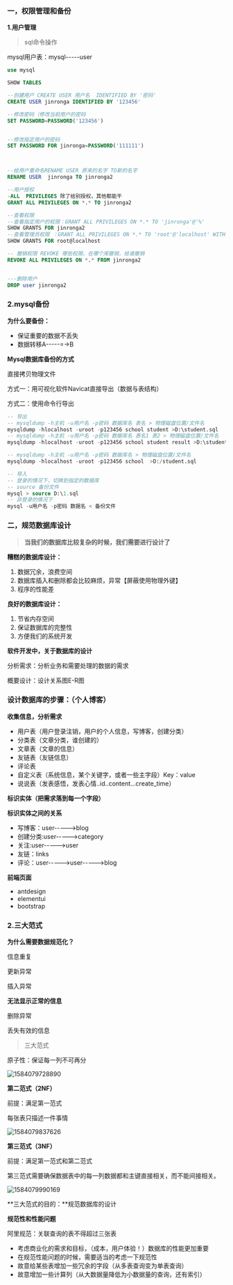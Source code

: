 ### 一，权限管理和备份

**1.用户管理**

> sql命令操作

mysql用户表：mysql-----user

```sql
use mysql

SHOW TABLES

--创建用户 CREATE USER 用户名  IDENTIFIED BY '密码'
CREATE USER jinronga IDENTIFIED BY '123456'

--修改密码（修改当前用户的密码
SET PASSWORD=PASSWORD('123456')


--修改指定用户的密码
SET PASSWORD FOR jinronga=PASSWORD('111111')



--给用户重命名RENAME USER 原来的名字 TO新的名字
RENAME USER  jinronga TO jinronga2

--用户授权
-ALL  PRIVILEGES 除了给别授权，其他都能干
GRANT ALL PRIVILEGES ON *.* TO jinronga2

--查看权限
--查看指定用户的权限：GRANT ALL PRIVILEGES ON *.* TO 'jinronga'@'%'
SHOW GRANTS FOR jinronga2
--查看管理员权限 ：GRANT ALL PRIVILEGES ON *.* TO 'root'@'localhost' WITH GRANT OPTION
SHOW GRANTS FOR root@localhost 

-- 撤销权限 REVOKE 哪些权限，在哪个库撤销，给谁撤销
REVOKE ALL PRIVILEGES ON *.* FROM jinronga2


---删除用户
DROP user jinronga2
```

### 2.mysql备份

**为什么要备份：**

- 保证重要的数据不丢失
- 数据转移A-----=->B

**Mysql数据库备份的方式**

直接拷贝物理文件

方式一：用可视化软件Navicat直接导出（数据与表结构）

方式二：使用命令行导出

```sql
-- 导出
-- mysqldump -h主机 -u用户名 -p密码 数据库名 表名 > 物理磁盘位置/文件名 
mysqldump -hlocalhost -uroot -p123456 school student >D:\student.sql
-- mysqldump -h主机 -u用户名 -p密码 数据库名 表名1 表2 > 物理磁盘位置/文件名 
mysqldump -hlocalhost -uroot -p123456 school student result >D:\student-2.sql

-- mysqldump -h主机 -u用户名 -p密码 数据库名 > 物理磁盘位置/文件名 
mysqldump -hlocalhost -uroot -p123456 school  >D:/student.sql

-- 导入
-- 登录的情况下，切换到指定的数据库
-- source 备份文件
mysql > source D:\1.sql
-- 非登录的情况下
mysql -u用户名 -p密码 数据名 < 备份文件
```

### 二，规范数据库设计

> **当我们的数据库比较复杂的时候，我们需要进行设计了**

**糟糕的数据库设计：**

1. 数据冗余，浪费空间
2. 数据库插入和删除都会比较麻烦，异常【屏蔽使用物理外键】
3. 程序的性能差

**良好的数据库设计：**

1. 节省内存空间
2. 保证数据库的完整性
3. 方便我们的系统开发

**软件开发中，关于数据库的设计**

分析需求：分析业务和需要处理的数据的需求

概要设计：设计关系图E-R图





### 设计数据库的步骤：（个人博客）

**收集信息，分析需求**

- 用户表（用户登录注销，用户的个人信息，写博客，创建分类）
- 分类表（文章分类，谁创建的）
- 文章表（文章的信息）
- 友链表（友链信息）
- 评论表
- 自定义表（系统信息，某个关键字，或者一些主字段）Key：value
- 说说表（发表感悟，发表心情..id..content...create_time）

**标识实体（把需求落到每一个字段）**

**标识实体之间的关系**

- 写博客：user----->blog
- 创建分类:user----->category
- 关注:user----->user
- 友链：links
- 评论：user----->user----->blog

**前端页面**

- antdesign
- elementui
- bootstrap

### 2.三大范式

**为什么需要数据规范化？**

信息重复

更新异常

插入异常

**无法显示正常的信息**

删除异常

丢失有效的信息

> 三大范式

原子性：保证每一列不可再分



![1584079728890](msyql7权限备份数据库设计.assets/1584079728890.png)

**第二范式（2NF）**

前提：满足第一范式

每张表只描述一件事情

![1584079837626](msyql7权限备份数据库设计.assets/1584079837626.png)

**第三范式（3NF）**

前提：满足第一范式和第二范式

第三范式需要确保数据表中的每一列数据都和主键直接相关，而不能间接相关。

![1584079990169](msyql7权限备份数据库设计.assets/1584079990169.png)

**三大范式的目的：**规范数据库的设计

**规范性和性能问题**

阿里规范：关联查询的表不得超过三张表

- 考虑商业化的需求和目标，（成本，用户体验！）数据库的性能更加重要
- 在规范性能问题的时候，需要适当的考虑一下规范性
- 故意给某些表增加一些冗余的字段（从多表查询变为单表查询）
- 故意增加一些计算列（从大数据量降低为小数据量的查询，还有索引）

